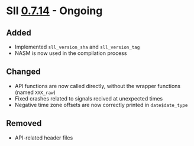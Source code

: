 # Sll [0.7.14] - Ongoing

## Added

- Implemented `sll_version_sha` and `sll_version_tag`
- NASM is now used in the compilation process

## Changed

- API functions are now called directly, without the wrapper functions (named `XXX_raw`)
- Fixed crashes related to signals recived at unexpected times
- Negative time zone offsets are now correctly printed in `date$date_type`

## Removed

- API-related header files

[0.7.14]: https://github.com/sl-lang/sll/compare/sll-v0.7.13...main

